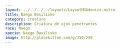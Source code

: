 ```yaml
---
layout: ../../../../layouts/LayoutMDAdanics.astro
title: Naego Basilisko
category: Creature
description: Criatura de ojos penetrantes
race: Naego
specie: Naego Basilisko
image: http://placekitten.com/g/350/250
---
```

